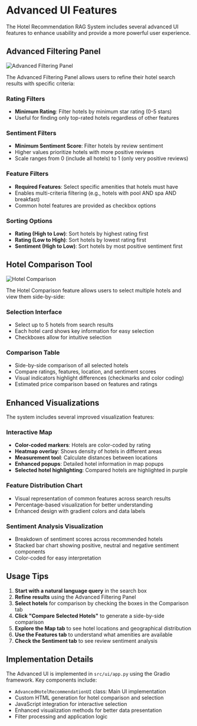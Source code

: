 # Advanced UI Features

The Hotel Recommendation RAG System includes several advanced UI features to enhance usability and provide a more powerful user experience.

## Advanced Filtering Panel

![Advanced Filtering Panel](images/filtering_panel.png)

The Advanced Filtering Panel allows users to refine their hotel search results with specific criteria:

### Rating Filters
- **Minimum Rating**: Filter hotels by minimum star rating (0-5 stars)
- Useful for finding only top-rated hotels regardless of other features

### Sentiment Filters
- **Minimum Sentiment Score**: Filter hotels by review sentiment
- Higher values prioritize hotels with more positive reviews
- Scale ranges from 0 (include all hotels) to 1 (only very positive reviews)

### Feature Filters
- **Required Features**: Select specific amenities that hotels must have
- Enables multi-criteria filtering (e.g., hotels with pool AND spa AND breakfast)
- Common hotel features are provided as checkbox options

### Sorting Options
- **Rating (High to Low)**: Sort hotels by highest rating first
- **Rating (Low to High)**: Sort hotels by lowest rating first
- **Sentiment (High to Low)**: Sort hotels by most positive sentiment first

## Hotel Comparison Tool

![Hotel Comparison](images/comparison_tool.png)

The Hotel Comparison feature allows users to select multiple hotels and view them side-by-side:

### Selection Interface
- Select up to 5 hotels from search results
- Each hotel card shows key information for easy selection
- Checkboxes allow for intuitive selection

### Comparison Table
- Side-by-side comparison of all selected hotels
- Compare ratings, features, location, and sentiment scores
- Visual indicators highlight differences (checkmarks and color coding)
- Estimated price comparison based on features and ratings

## Enhanced Visualizations

The system includes several improved visualization features:

### Interactive Map
- **Color-coded markers**: Hotels are color-coded by rating
- **Heatmap overlay**: Shows density of hotels in different areas
- **Measurement tool**: Calculate distances between locations
- **Enhanced popups**: Detailed hotel information in map popups
- **Selected hotel highlighting**: Compared hotels are highlighted in purple

### Feature Distribution Chart
- Visual representation of common features across search results
- Percentage-based visualization for better understanding
- Enhanced design with gradient colors and data labels

### Sentiment Analysis Visualization
- Breakdown of sentiment scores across recommended hotels
- Stacked bar chart showing positive, neutral and negative sentiment components
- Color-coded for easy interpretation

## Usage Tips

1. **Start with a natural language query** in the search box
2. **Refine results** using the Advanced Filtering Panel
3. **Select hotels** for comparison by checking the boxes in the Comparison tab
4. **Click "Compare Selected Hotels"** to generate a side-by-side comparison
5. **Explore the Map tab** to see hotel locations and geographical distribution
6. **Use the Features tab** to understand what amenities are available
7. **Check the Sentiment tab** to see review sentiment analysis

## Implementation Details

The Advanced UI is implemented in `src/ui/app.py` using the Gradio framework. Key components include:

- `AdvancedHotelRecommendationUI` class: Main UI implementation
- Custom HTML generation for hotel comparison and selection
- JavaScript integration for interactive selection
- Enhanced visualization methods for better data presentation
- Filter processing and application logic
